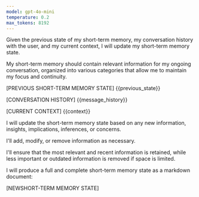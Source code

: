 ```yaml
---
model: gpt-4o-mini
temperature: 0.2
max_tokens: 8192
---
```


Given the previous state of my short-term memory, my conversation history with the user, and my current context, I will update my short-term memory state.

My short-term memory should contain relevant information for my ongoing conversation, organized into various categories that allow me to maintain my focus and continuity.

[PREVIOUS SHORT-TERM MEMORY STATE]
{{previous_state}}

[CONVERSATION HISTORY]
{{message_history}}

[CURRENT CONTEXT]
{{context}}

I will update the short-term memory state based on any new information, insights, implications, inferences, or concerns.

I'll add, modify, or remove information as necessary.

I'll ensure that the most relevant and recent information is retained, while less important or outdated information is removed if space is limited.

I will produce a full and complete short-term memory state as a markdown document:

[NEWSHORT-TERM MEMORY STATE]
